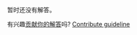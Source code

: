 
暂时还没有解答。

有兴趣[贡献你的解答](https://github.com/BFEdev/BFE.dev-solutions/blob/main/quiz/this-v_zh.md)吗? [Contribute guideline](https://github.com/BFEdev/BFE.dev-solutions#how-to-contribute)
